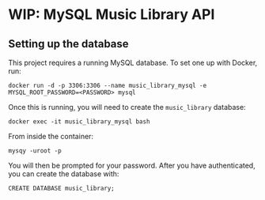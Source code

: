 # WIP: MySQL Music Library API


## Setting up the database

This project requires a running MySQL database. To set one up with Docker, run:

```
docker run -d -p 3306:3306 --name music_library_mysql -e MYSQL_ROOT_PASSWORD=<PASSWORD> mysql
```

Once this is running, you will need to create the `music_library` database:

```
docker exec -it music_library_mysql bash
```

From inside the container:

```
mysqy -uroot -p
```
You will then be prompted for your password. After you have authenticated, you can create the database with:

```
CREATE DATABASE music_library;
```